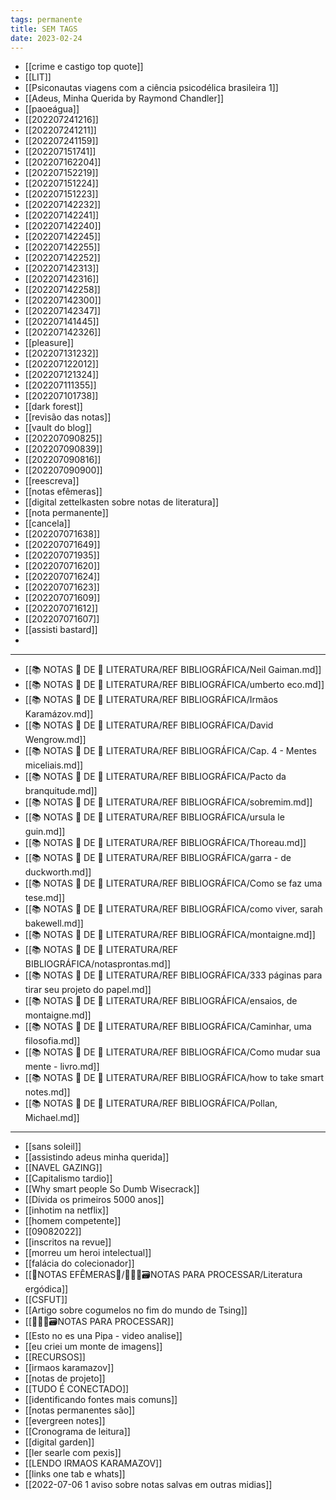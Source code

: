```yaml
---
tags: permanente
title: SEM TAGS
date: 2023-02-24
---
```

- [[crime e castigo top quote]]
- [[LIT]]
- [[Psiconautas viagens com a ciência psicodélica brasileira 1]]
- [[Adeus, Minha Querida by Raymond Chandler]]
- [[paoeágua]]
- [[202207241216]]
- [[202207241211]]
- [[202207241159]]
- [[202207151741]]
- [[202207162204]]
- [[202207152219]]
- [[202207151224]]
- [[202207151223]]
- [[202207142232]]
- [[202207142241]]
- [[202207142240]]
- [[202207142245]]
- [[202207142255]]
- [[202207142252]]
- [[202207142313]]
- [[202207142316]]
- [[202207142258]]
- [[202207142300]]
- [[202207142347]]
- [[202207141445]]
- [[202207142326]]
- [[pleasure]]
- [[202207131232]]
- [[202207122012]]
- [[202207121324]]
- [[202207111355]]
- [[202207101738]]
- [[dark forest]]
- [[revisão das notas]]
- [[vault do blog]]
- [[202207090825]]
- [[202207090839]]
- [[202207090816]]
- [[202207090900]]
- [[reescreva]]
- [[notas efêmeras]]
- [[digital zettelkasten sobre notas de literatura]]
- [[nota permanente]]
- [[cancela]]
- [[202207071638]]
- [[202207071649]]
- [[202207071935]]
- [[202207071620]]
- [[202207071624]]
- [[202207071623]]
- [[202207071609]]
- [[202207071612]]
- [[202207071607]]
- [[assisti bastard]]
- 
---

- [[📚 NOTAS 📖 DE 📘 LITERATURA/REF BIBLIOGRÁFICA/Neil Gaiman.md]]
- [[📚 NOTAS 📖 DE 📘 LITERATURA/REF BIBLIOGRÁFICA/umberto eco.md]]
- [[📚 NOTAS 📖 DE 📘 LITERATURA/REF BIBLIOGRÁFICA/Irmãos Karamázov.md]]
- [[📚 NOTAS 📖 DE 📘 LITERATURA/REF BIBLIOGRÁFICA/David Wengrow.md]]
- [[📚 NOTAS 📖 DE 📘 LITERATURA/REF BIBLIOGRÁFICA/Cap. 4 - Mentes miceliais.md]]
- [[📚 NOTAS 📖 DE 📘 LITERATURA/REF BIBLIOGRÁFICA/Pacto da branquitude.md]]
- [[📚 NOTAS 📖 DE 📘 LITERATURA/REF BIBLIOGRÁFICA/sobremim.md]]
- [[📚 NOTAS 📖 DE 📘 LITERATURA/REF BIBLIOGRÁFICA/ursula le guin.md]]
- [[📚 NOTAS 📖 DE 📘 LITERATURA/REF BIBLIOGRÁFICA/Thoreau.md]]
- [[📚 NOTAS 📖 DE 📘 LITERATURA/REF BIBLIOGRÁFICA/garra - de duckworth.md]]
- [[📚 NOTAS 📖 DE 📘 LITERATURA/REF BIBLIOGRÁFICA/Como se faz uma tese.md]]
- [[📚 NOTAS 📖 DE 📘 LITERATURA/REF BIBLIOGRÁFICA/como viver, sarah bakewell.md]]
- [[📚 NOTAS 📖 DE 📘 LITERATURA/REF BIBLIOGRÁFICA/montaigne.md]]
- [[📚 NOTAS 📖 DE 📘 LITERATURA/REF BIBLIOGRÁFICA/notasprontas.md]]
- [[📚 NOTAS 📖 DE 📘 LITERATURA/REF BIBLIOGRÁFICA/333 páginas para tirar seu projeto do papel.md]]
- [[📚 NOTAS 📖 DE 📘 LITERATURA/REF BIBLIOGRÁFICA/ensaios, de montaigne.md]]
- [[📚 NOTAS 📖 DE 📘 LITERATURA/REF BIBLIOGRÁFICA/Caminhar, uma filosofia.md]]
- [[📚 NOTAS 📖 DE 📘 LITERATURA/REF BIBLIOGRÁFICA/Como mudar sua mente - livro.md]]
- [[📚 NOTAS 📖 DE 📘 LITERATURA/REF BIBLIOGRÁFICA/how to take smart notes.md]]
- [[📚 NOTAS 📖 DE 📘 LITERATURA/REF BIBLIOGRÁFICA/Pollan, Michael.md]]
---

- [[sans soleil]]
- [[assistindo adeus minha querida]]
- [[NAVEL GAZING]]
- [[Capitalismo tardio]]
- [[Why smart people So Dumb Wisecrack]]
- [[Dívida os primeiros 5000 anos]]
- [[inhotim na netflix]]
- [[homem competente]]
- [[09082022]]
- [[inscritos na revue]]
- [[morreu um heroi intelectual]]
- [[falácia do colecionador]]
- [[🍃NOTAS EFÊMERAS🍄/👨🏻‍💻🗃️NOTAS PARA PROCESSAR/Literatura ergódica]]
- [[CSFUT]]
- [[Artigo sobre cogumelos no fim do mundo de Tsing]]
- [[👨🏻‍💻🗃️NOTAS PARA PROCESSAR]]
- [[Esto no es una Pipa - video analise]]
- [[eu criei um monte de imagens]]
- [[RECURSOS]]
- [[irmaos karamazov]]
- [[notas de projeto]]
- [[TUDO É CONECTADO]]
- [[identificando fontes mais comuns]]
- [[notas permanentes são]]
- [[evergreen notes]]
- [[Cronograma de leitura]]
- [[digital garden]]
- [[ler searle com pexis]]
- [[LENDO IRMAOS KARAMAZOV]]
- [[links one tab e whats]]
- [[2022-07-06 1 aviso sobre notas salvas em outras midias]]
